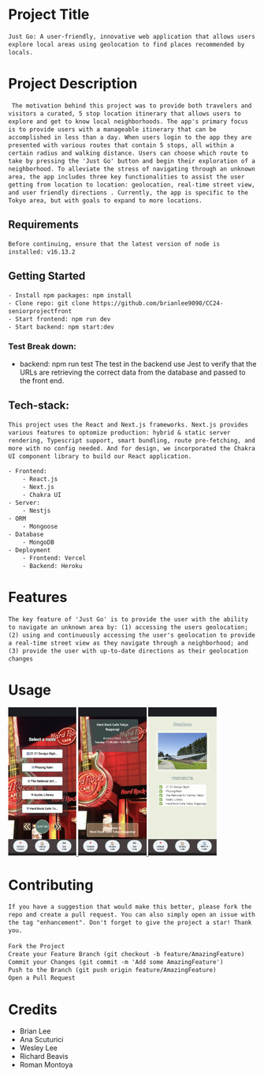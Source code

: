 # Project Title
    Just Go: A user-friendly, innovative web application that allows users explore local areas using geolocation to find places recommended by locals.

# Project Description
     The motivation behind this project was to provide both travelers and visitors a curated, 5 stop location itinerary that allows users to explore and get to know local neighborhoods. The app's primary focus is to provide users with a manageable itinerary that can be accomplished in less than a day. When users login to the app they are presented with various routes that contain 5 stops, all within a certain radius and walking distance. Users can choose which route to take by pressing the 'Just Go' button and begin their exploration of a neighborhood. To alleviate the stress of navigating through an unknown area, the app includes three key functionalities to assist the user getting from location to location: geolocation, real-time street view, and user friendly directions . Currently, the app is specific to the Tokyo area, but with goals to expand to more locations.   

## Requirements
    Before continuing, ensure that the latest version of node is installed: v16.13.2

## Getting Started 
```
- Install npm packages: npm install
- Clone repo: git clone https://github.com/brianlee9090/CC24-seniorprojectfront
- Start frontend: npm run dev
- Start backend: npm start:dev
```
   
### Test Break down:

- backend: npm run test
    The test in the backend use Jest to verify that the URLs are retrieving the correct data from the database and passed to the front end.

## Tech-stack:

    This project uses the React and Next.js frameworks. Next.js provides various features to optomize production: hybrid & static server rendering, Typescript support, smart bundling, route pre-fetching, and more with no config needed. And for design, we incorporated the Chakra UI component library to build our React application. 
```
- Frontend:
    - React.js
    - Next.js
    - Chakra UI
- Server:
    - Nestjs
- ORM
    - Mongoose
- Database
    - MongoDB
- Deployment
    - Frontend: Vercel
    - Backend: Heroku
```


# Features 
    The key feature of 'Just Go' is to provide the user with the ability to navigate an unknown area by: (1) accessing the users geolocation; (2) using and continuously accessing the user's geolocation to provide a real-time street view as they navigate through a neighborhood; and (3) provide the user with up-to-date directions as their geolocation changes

# Usage 
<a href=""><img src="./images/image1.png" height="300px" margin="auto">
<a href=""><img src="./images/image3.png" height="300px">
<a href=""><img src="./images/image2.png" height="300px">
</a>

# Contributing
    If you have a suggestion that would make this better, please fork the repo and create a pull request. You can also simply open an issue with the tag "enhancement". Don't forget to give the project a star! Thank you.

    Fork the Project
    Create your Feature Branch (git checkout -b feature/AmazingFeature)
    Commit your Changes (git commit -m 'Add some AmazingFeature')
    Push to the Branch (git push origin feature/AmazingFeature)
    Open a Pull Request

# Credits 
- Brian Lee
- Ana Scuturici
- Wesley Lee
- Richard Beavis
- Roman Montoya
